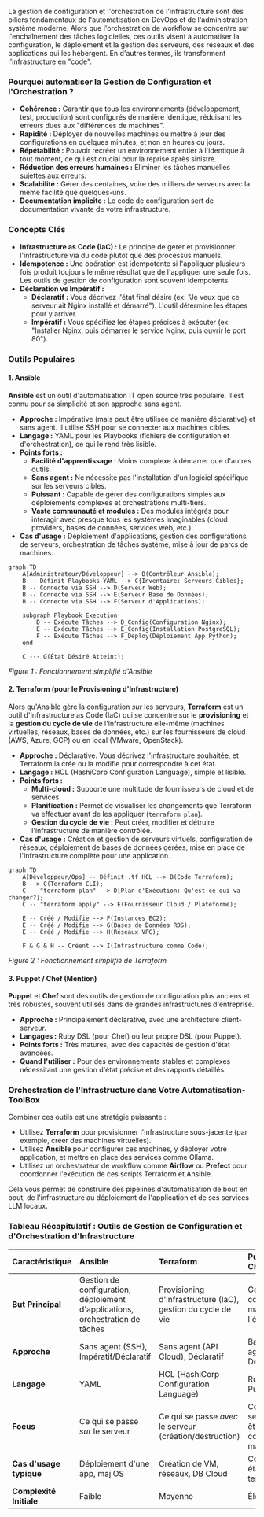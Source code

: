 La gestion de configuration et l'orchestration de l'infrastructure sont des piliers fondamentaux de l'automatisation en DevOps et de l'administration système moderne. Alors que l'orchestration de workflow se concentre sur l'enchaînement des tâches logicielles, ces outils visent à automatiser la configuration, le déploiement et la gestion des serveurs, des réseaux et des applications qui les hébergent. En d'autres termes, ils transforment l'infrastructure en "code".

### Pourquoi automatiser la Gestion de Configuration et l'Orchestration ?

* **Cohérence :** Garantir que tous les environnements (développement, test, production) sont configurés de manière identique, réduisant les erreurs dues aux "différences de machines".
* **Rapidité :** Déployer de nouvelles machines ou mettre à jour des configurations en quelques minutes, et non en heures ou jours.
* **Répétabilité :** Pouvoir recréer un environnement entier à l'identique à tout moment, ce qui est crucial pour la reprise après sinistre.
* **Réduction des erreurs humaines :** Éliminer les tâches manuelles sujettes aux erreurs.
* **Scalabilité :** Gérer des centaines, voire des milliers de serveurs avec la même facilité que quelques-uns.
* **Documentation implicite :** Le code de configuration sert de documentation vivante de votre infrastructure.

### Concepts Clés

* **Infrastructure as Code (IaC) :** Le principe de gérer et provisionner l'infrastructure via du code plutôt que des processus manuels.
* **Idempotence :** Une opération est idempotente si l'appliquer plusieurs fois produit toujours le même résultat que de l'appliquer une seule fois. Les outils de gestion de configuration sont souvent idempotents.
* **Déclaration vs Impératif :**
    * **Déclaratif :** Vous décrivez l'état final désiré (ex: "Je veux que ce serveur ait Nginx installé et démarré"). L'outil détermine les étapes pour y arriver.
    * **Impératif :** Vous spécifiez les étapes précises à exécuter (ex: "Installer Nginx, puis démarrer le service Nginx, puis ouvrir le port 80").

### Outils Populaires

#### 1. Ansible

**Ansible** est un outil d'automatisation IT open source très populaire. Il est connu pour sa simplicité et son approche sans agent.

* **Approche :** Impérative (mais peut être utilisée de manière déclarative) et sans agent. Il utilise SSH pour se connecter aux machines cibles.
* **Langage :** YAML pour les Playbooks (fichiers de configuration et d'orchestration), ce qui le rend très lisible.
* **Points forts :**
    * **Facilité d'apprentissage :** Moins complexe à démarrer que d'autres outils.
    * **Sans agent :** Ne nécessite pas l'installation d'un logiciel spécifique sur les serveurs cibles.
    * **Puissant :** Capable de gérer des configurations simples aux déploiements complexes et orchestrations multi-tiers.
    * **Vaste communauté et modules :** Des modules intégrés pour interagir avec presque tous les systèmes imaginables (cloud providers, bases de données, services web, etc.).
* **Cas d'usage :** Déploiement d'applications, gestion des configurations de serveurs, orchestration de tâches système, mise à jour de parcs de machines.

```mermaid
graph TD
    A[Administrateur/Développeur] --> B(Contrôleur Ansible);
    B -- Définit Playbooks YAML --> C{Inventaire: Serveurs Cibles};
    B -- Connecte via SSH --> D(Serveur Web);
    B -- Connecte via SSH --> E(Serveur Base de Données);
    B -- Connecte via SSH --> F(Serveur d'Applications);

    subgraph Playbook Execution
        D -- Exécute Tâches --> D_Config(Configuration Nginx);
        E -- Exécute Tâches --> E_Config(Installation PostgreSQL);
        F -- Exécute Tâches --> F_Deploy(Déploiement App Python);
    end

    C --- G(État Désiré Atteint);
```
*Figure 1 : Fonctionnement simplifié d'Ansible*

#### 2. Terraform (pour le Provisioning d'Infrastructure)

Alors qu'Ansible gère la configuration *sur* les serveurs, **Terraform** est un outil d'Infrastructure as Code (IaC) qui se concentre sur le **provisioning** et la **gestion du cycle de vie** de l'infrastructure elle-même (machines virtuelles, réseaux, bases de données, etc.) sur les fournisseurs de cloud (AWS, Azure, GCP) ou en local (VMware, OpenStack).

* **Approche :** Déclarative. Vous décrivez l'infrastructure souhaitée, et Terraform la crée ou la modifie pour correspondre à cet état.
* **Langage :** HCL (HashiCorp Configuration Language), simple et lisible.
* **Points forts :**
    * **Multi-cloud :** Supporte une multitude de fournisseurs de cloud et de services.
    * **Planification :** Permet de visualiser les changements que Terraform va effectuer avant de les appliquer (`terraform plan`).
    * **Gestion du cycle de vie :** Peut créer, modifier et détruire l'infrastructure de manière contrôlée.
* **Cas d'usage :** Création et gestion de serveurs virtuels, configuration de réseaux, déploiement de bases de données gérées, mise en place de l'infrastructure complète pour une application.

```mermaid
graph TD
    A[Développeur/Ops] -- Définit .tf HCL --> B(Code Terraform);
    B --> C(Terraform CLI);
    C -- "terraform plan" --> D[Plan d'Exécution: Qu'est-ce qui va changer?];
    C -- "terraform apply" --> E(Fournisseur Cloud / Plateforme);

    E -- Créé / Modifie --> F(Instances EC2);
    E -- Créé / Modifie --> G(Bases de Données RDS);
    E -- Créé / Modifie --> H(Réseaux VPC);

    F & G & H -- Créent --> I(Infrastructure comme Code);
```
*Figure 2 : Fonctionnement simplifié de Terraform*

#### 3. Puppet / Chef (Mention)

**Puppet** et **Chef** sont des outils de gestion de configuration plus anciens et très robustes, souvent utilisés dans de grandes infrastructures d'entreprise.

* **Approche :** Principalement déclarative, avec une architecture client-serveur.
* **Langages :** Ruby DSL (pour Chef) ou leur propre DSL (pour Puppet).
* **Points forts :** Très matures, avec des capacités de gestion d'état avancées.
* **Quand l'utiliser :** Pour des environnements stables et complexes nécessitant une gestion d'état précise et des rapports détaillés.

### Orchestration de l'Infrastructure dans Votre Automatisation-ToolBox

Combiner ces outils est une stratégie puissante :
* Utilisez **Terraform** pour provisionner l'infrastructure sous-jacente (par exemple, créer des machines virtuelles).
* Utilisez **Ansible** pour configurer ces machines, y déployer votre application, et mettre en place des services comme Ollama.
* Utilisez un orchestrateur de workflow comme **Airflow** ou **Prefect** pour coordonner l'exécution de ces scripts Terraform et Ansible.

Cela vous permet de construire des pipelines d'automatisation de bout en bout, de l'infrastructure au déploiement de l'application et de ses services LLM locaux.

### Tableau Récapitulatif : Outils de Gestion de Configuration et d'Orchestration d'Infrastructure

| Caractéristique       | Ansible                           | Terraform                             | Puppet / Chef                       |
| :-------------------- | :-------------------------------- | :------------------------------------ | :---------------------------------- |
| **But Principal** | Gestion de configuration, déploiement d'applications, orchestration de tâches | Provisioning d'infrastructure (IaC), gestion du cycle de vie | Gestion de configuration, maintien de l'état |
| **Approche** | Sans agent (SSH), Impératif/Déclaratif | Sans agent (API Cloud), Déclaratif    | Basé sur agent, Déclaratif          |
| **Langage** | YAML                              | HCL (HashiCorp Configuration Language) | Ruby DSL / Puppet DSL               |
| **Focus** | Ce qui se passe *sur* le serveur | Ce qui se passe *avec* le serveur (création/destruction) | Comment le serveur *doit* être configuré et maintenu |
| **Cas d'usage typique** | Déploiement d'une app, maj OS      | Création de VM, réseaux, DB Cloud    | Conformité et état à long terme       |
| **Complexité Initiale** | Faible                             | Moyenne                               | Élevée                              |

